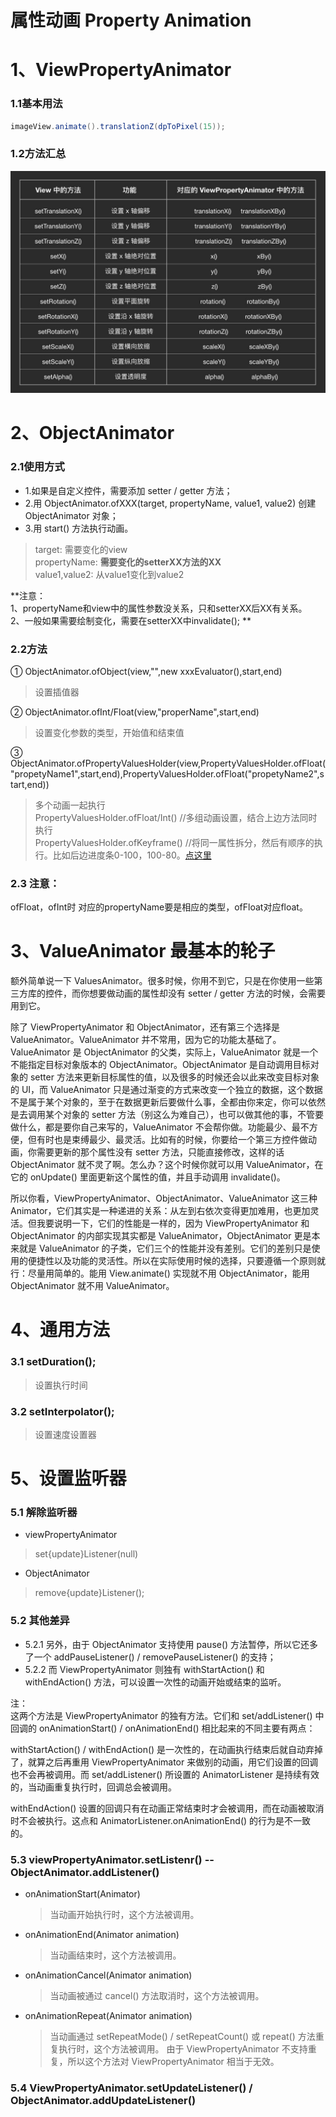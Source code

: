 # 属性动画 Property Animation
# 1、ViewPropertyAnimator
### 1.1基本用法
```java
imageView.animate().translationZ(dpToPixel(15));
```
### 1.2方法汇总
![](https://github.com/IRVING18/notes/blob/master/android/file/anim1.jpg)
# 2、ObjectAnimator
### 2.1使用方式
- 1.如果是自定义控件，需要添加 setter / getter 方法；
- 2.用 ObjectAnimator.ofXXX(target, propertyName, value1, value2) 创建 ObjectAnimator 对象；
- 3.用 start() 方法执行动画。    
> target: 需要变化的view  
> propertyName: **需要变化的setterXX方法的XX**  
> value1,value2: 从value1变化到value2   

**注意：  
  1、propertyName和view中的属性参数没关系，只和setterXX后XX有关系。   
  2、一般如果需要绘制变化，需要在setterXX中invalidate();   **
### 2.2方法
  ① ObjectAnimator.ofObject(view,"",new xxxEvaluator(),start,end)   
  > 设置插值器   
  
  ② ObjectAnimator.ofInt/Float(view,"properName",start,end)    
  > 设置变化参数的类型，开始值和结束值   
  
  ③ ObjectAnimator.ofPropertyValuesHolder(view,PropertyValuesHolder.ofFloat("propetyName1",start,end),PropertyValuesHolder.ofFloat("propetyName2",start,end))    
  > 多个动画一起执行     
  > PropertyValuesHolder.ofFloat/Int() //多组动画设置，结合上边方法同时执行   
  > PropertyValuesHolder.ofKeyframe() //将同一属性拆分，然后有顺序的执行。比如后边进度条0-100，100-80。[点这里](https://github.com/IRVING18/notes/blob/master/android/自定义View/6、属性动画次篇.md)   
  
### 2.3 注意：
  ofFloat，ofInt时 对应的propertyName要是相应的类型，ofFloat对应float。
  
# 3、ValueAnimator 最基本的轮子
额外简单说一下 ValuesAnimator。很多时候，你用不到它，只是在你使用一些第三方库的控件，而你想要做动画的属性却没有 setter / getter 方法的时候，会需要用到它。

除了 ViewPropertyAnimator 和 ObjectAnimator，还有第三个选择是 ValueAnimator。ValueAnimator 并不常用，因为它的功能太基础了。ValueAnimator 是 ObjectAnimator 的父类，实际上，ValueAnimator 就是一个不能指定目标对象版本的 ObjectAnimator。ObjectAnimator 是自动调用目标对象的 setter 方法来更新目标属性的值，以及很多的时候还会以此来改变目标对象的 UI，而 ValueAnimator 只是通过渐变的方式来改变一个独立的数据，这个数据不是属于某个对象的，至于在数据更新后要做什么事，全都由你来定，你可以依然是去调用某个对象的 setter 方法（别这么为难自己），也可以做其他的事，不管要做什么，都是要你自己来写的，ValueAnimator 不会帮你做。功能最少、最不方便，但有时也是束缚最少、最灵活。比如有的时候，你要给一个第三方控件做动画，你需要更新的那个属性没有 setter 方法，只能直接修改，这样的话 ObjectAnimator 就不灵了啊。怎么办？这个时候你就可以用 ValueAnimator，在它的 onUpdate() 里面更新这个属性的值，并且手动调用 invalidate()。

所以你看，ViewPropertyAnimator、ObjectAnimator、ValueAnimator 这三种 Animator，它们其实是一种递进的关系：从左到右依次变得更加难用，也更加灵活。但我要说明一下，它们的性能是一样的，因为 ViewPropertyAnimator 和 ObjectAnimator 的内部实现其实都是 ValueAnimator，ObjectAnimator 更是本来就是 ValueAnimator 的子类，它们三个的性能并没有差别。它们的差别只是使用的便捷性以及功能的灵活性。所以在实际使用时候的选择，只要遵循一个原则就行：尽量用简单的。能用 View.animate() 实现就不用 ObjectAnimator，能用 ObjectAnimator 就不用 ValueAnimator。
  
# 4、通用方法
### 3.1 setDuration();
> 设置执行时间
### 3.2 setInterpolator();
> 设置速度设置器
# 5、设置监听器
### 5.1 解除监听器
- viewPropertyAnimator
> set{update}Listener(null)  
- ObjectAnimator
> remove{update}Listener();
### 5.2 其他差异
- 5.2.1 另外，由于 ObjectAnimator 支持使用 pause() 方法暂停，所以它还多了一个 addPauseListener() / removePauseListener() 的支持；
- 5.2.2 而 ViewPropertyAnimator 则独有 withStartAction() 和 withEndAction() 方法，可以设置一次性的动画开始或结束的监听。

注：   
这两个方法是 ViewPropertyAnimator 的独有方法。它们和 set/addListener() 中回调的 onAnimationStart() / onAnimationEnd() 相比起来的不同主要有两点：

withStartAction() / withEndAction() 是一次性的，在动画执行结束后就自动弃掉了，就算之后再重用 ViewPropertyAnimator 来做别的动画，用它们设置的回调也不会再被调用。而 set/addListener() 所设置的 AnimatorListener 是持续有效的，当动画重复执行时，回调总会被调用。

withEndAction() 设置的回调只有在动画正常结束时才会被调用，而在动画被取消时不会被执行。这点和 AnimatorListener.onAnimationEnd() 的行为是不一致的。
### 5.3 viewPropertyAnimator.setListenr()  -- ObjectAnimator.addListener()
- onAnimationStart(Animator)  
  > 当动画开始执行时，这个方法被调用。  
- onAnimationEnd(Animator animation) 
  > 当动画结束时，这个方法被调用。   
- onAnimationCancel(Animator animation)
  > 当动画被通过 cancel() 方法取消时，这个方法被调用。
- onAnimationRepeat(Animator animation)
  > 当动画通过 setRepeatMode() / setRepeatCount() 或 repeat() 方法重复执行时，这个方法被调用。
由于 ViewPropertyAnimator 不支持重复，所以这个方法对 ViewPropertyAnimator 相当于无效。
### 5.4 ViewPropertyAnimator.setUpdateListener() / ObjectAnimator.addUpdateListener()
